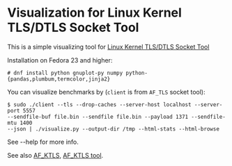 # Visualization for Linux Kernel TLS/DTLS Socket Tool

This is a simple visualizing tool for [Linux Kernel TLS/DTLS Socket
Tool](https://github.com/fridex/af-ktls-tool)

Installation on Fedora 23 and higher:
```
# dnf install python gnuplot-py numpy python-{pandas,plumbum,termcolor,jinja2}
```
You can visualize benchmarks by (```client``` is from ```AF_TLS``` socket tool):

```
$ sudo ./client --tls --drop-caches --server-host localhost --server-port 5557
--sendfile-buf file.bin --sendfile file.bin --payload 1371 --sendfile-mtu 1400
--json | ./visualize.py --output-dir /tmp --html-stats --html-browse
```

See --help for more info.

See also [AF_KTLS](https://github.com/fridex/af-ktls/), [AF_KTLS
tool](https://github.com/fridez/af-ktls-tool).

